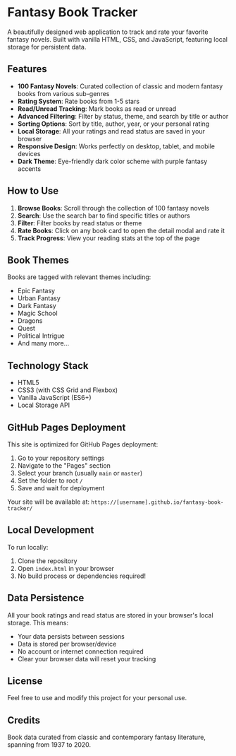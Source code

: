 # Fantasy Book Tracker

A beautifully designed web application to track and rate your favorite fantasy novels. Built with vanilla HTML, CSS, and JavaScript, featuring local storage for persistent data.

## Features

- **100 Fantasy Novels**: Curated collection of classic and modern fantasy books from various sub-genres
- **Rating System**: Rate books from 1-5 stars
- **Read/Unread Tracking**: Mark books as read or unread
- **Advanced Filtering**: Filter by status, theme, and search by title or author
- **Sorting Options**: Sort by title, author, year, or your personal rating
- **Local Storage**: All your ratings and read status are saved in your browser
- **Responsive Design**: Works perfectly on desktop, tablet, and mobile devices
- **Dark Theme**: Eye-friendly dark color scheme with purple fantasy accents

## How to Use

1. **Browse Books**: Scroll through the collection of 100 fantasy novels
2. **Search**: Use the search bar to find specific titles or authors
3. **Filter**: Filter books by read status or theme
4. **Rate Books**: Click on any book card to open the detail modal and rate it
5. **Track Progress**: View your reading stats at the top of the page

## Book Themes

Books are tagged with relevant themes including:
- Epic Fantasy
- Urban Fantasy
- Dark Fantasy
- Magic School
- Dragons
- Quest
- Political Intrigue
- And many more...

## Technology Stack

- HTML5
- CSS3 (with CSS Grid and Flexbox)
- Vanilla JavaScript (ES6+)
- Local Storage API

## GitHub Pages Deployment

This site is optimized for GitHub Pages deployment:

1. Go to your repository settings
2. Navigate to the "Pages" section
3. Select your branch (usually `main` or `master`)
4. Set the folder to root `/`
5. Save and wait for deployment

Your site will be available at: `https://[username].github.io/fantasy-book-tracker/`

## Local Development

To run locally:

1. Clone the repository
2. Open `index.html` in your browser
3. No build process or dependencies required!

## Data Persistence

All your book ratings and read status are stored in your browser's local storage. This means:
- Your data persists between sessions
- Data is stored per browser/device
- No account or internet connection required
- Clear your browser data will reset your tracking

## License

Feel free to use and modify this project for your personal use.

## Credits

Book data curated from classic and contemporary fantasy literature, spanning from 1937 to 2020.
